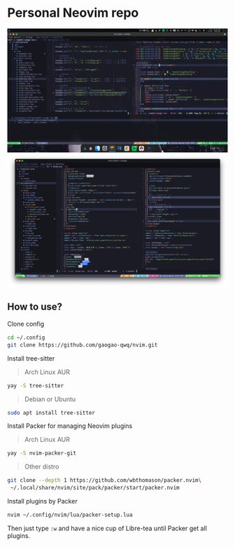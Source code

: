 # Personal Neovim repo

<img src="./screenshots/screenshot_linux.png"/>
<img src="./screenshots/screenshot_macos.png"/>

## How to use?

Clone config
```bash
cd ~/.config
git clone https://github.com/gaogao-qwq/nvim.git
```

Install tree-sitter

> Arch Linux AUR


```bash
yay -S tree-sitter
```

> Debian or Ubuntu


```bash
sudo apt install tree-sitter
```

Install Packer for managing Neovim plugins

> Arch Linux AUR

```bash
yay -S nvim-packer-git
```

> Other distro


```bash
git clone --depth 1 https://github.com/wbthomason/packer.nvim\
 ~/.local/share/nvim/site/pack/packer/start/packer.nvim
```

Install plugins by Packer

```bash
nvim ~/.config/nvim/lua/packer-setup.lua
```

Then just type `:w` and have a nice cup of Libre-tea until Packer get all plugins.
